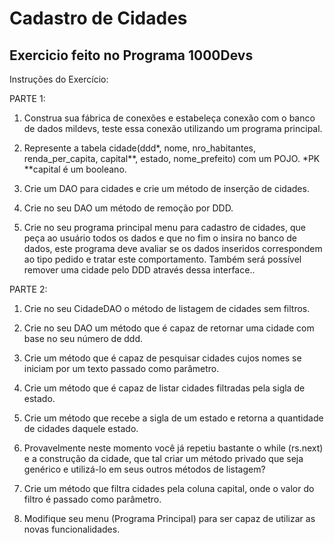 # Cadastro de Cidades
## Exercicio feito no Programa 1000Devs

Instruções do Exercício:

PARTE 1:

1. Construa sua fábrica de conexões e estabeleça conexão com o banco de dados mildevs, teste essa conexão utilizando um programa principal.

2. Represente a tabela cidade(ddd*, nome, nro_habitantes, renda_per_capita, capital**, estado, nome_prefeito) com um POJO. 
	*PK 
	**capital é um booleano.

3. Crie um DAO para cidades e crie um método de inserção de cidades.

4. Crie no seu  DAO um método de remoção por DDD.

5. Crie no seu programa principal menu para cadastro de cidades, que peça ao usuário todos os dados e que no fim o insira no banco de dados, este programa deve 
avaliar se os dados inseridos correspondem ao tipo pedido e tratar este comportamento. Também será possível remover uma cidade pelo DDD através dessa interface..

PARTE 2:

1. Crie no seu CidadeDAO o método de listagem de cidades sem filtros.

2. Crie no seu DAO um método que é capaz de retornar uma cidade com base no seu número de ddd.

3. Crie um método que é capaz de pesquisar cidades cujos nomes se iniciam por um texto
passado como parâmetro.

4. Crie um método que é capaz de listar cidades filtradas pela sigla de estado.

5. Crie um método que recebe a sigla de um estado e retorna a quantidade de cidades daquele estado.

6. Provavelmente neste momento você já repetiu bastante o while (rs.next) e a construção da cidade, que tal criar um método privado que seja genérico e utilizá-lo em seus outros métodos de listagem?

7. Crie um método que filtra cidades pela coluna capital, onde o valor do filtro é passado como parâmetro.

8. Modifique seu menu (Programa Principal) para ser capaz de utilizar as novas funcionalidades.

